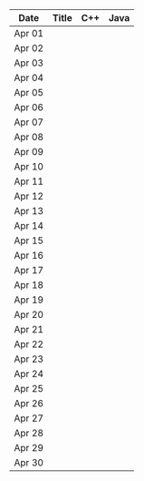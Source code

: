 | Date   | Title  | C++ | Java |
|--------|--------|-----|------|
| Apr 01 |        |     |      |
| Apr 02 |        |     |      |
| Apr 03 |        |     |      |
| Apr 04 |        |     |      |
| Apr 05 |        |     |      |
| Apr 06 |        |     |      |
| Apr 07 |        |     |      |
| Apr 08 |        |     |      |
| Apr 09 |        |     |      |
| Apr 10 |        |     |      |
| Apr 11 |        |     |      |
| Apr 12 |        |     |      |
| Apr 13 |        |     |      |
| Apr 14 |        |     |      |
| Apr 15 |        |     |      |
| Apr 16 |        |     |      |
| Apr 17 |        |     |      |
| Apr 18 |        |     |      |
| Apr 19 |        |     |      |
| Apr 20 |        |     |      |
| Apr 21 |        |     |      |
| Apr 22 |        |     |      |
| Apr 23 |        |     |      |
| Apr 24 |        |     |      |
| Apr 25 |        |     |      |
| Apr 26 |        |     |      |
| Apr 27 |        |     |      |
| Apr 28 |        |     |      |
| Apr 29 |        |     |      |
| Apr 30 |        |     |      |
